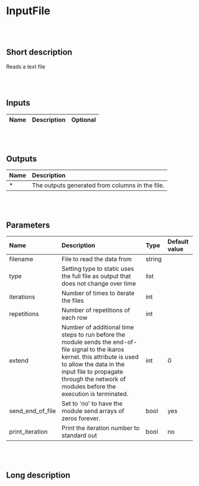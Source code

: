 # InputFile


<br><br>
## Short description

Reads a text file

<br><br>

## Inputs

|Name|Description|Optional|
|:----|:-----------|:-------|

<br><br>

## Outputs

|Name|Description|
|:----|:-----------|
|*|The outputs generated from columns in the file.|

<br><br>

## Parameters

|Name|Description|Type|Default value|
|:----|:-----------|:----|:-------------|
|filename|File to read the data from|string||
|type|Setting type to static uses the full file as output that does not change over time|list||
|iterations|Number of times to iterate the files|int||
|repetitions|Number of repetitions of each row|int||
|extend|Number of additional time steps to run before the module sends the end-of-file signal to the ikaros kernel. this attribute is used to allow the data in the input file to propagate through the network of modules before the execution is terminated.|int|0|
|send_end_of_file|Set to 'no' to have the module send arrays of zeros forever.|bool|yes|
|print_iteration|Print the iteration number to standard out|bool|no|

<br><br>
## Long description

